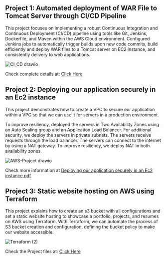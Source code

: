 ## Project 1: Automated deployment of WAR File to Tomcat Server through CI/CD Pipeline

This project focuses on implementing a robust Continuous Integration and Continuous Deployment (CI/CD) pipeline using tools like Git, Jenkins, Dockerfile, and Maven within the AWS Cloud environment. Configured Jenkins jobs to automatically trigger builds upon new code commits, build efficiently and deploy WAR files to a Tomcat server on EC2 instance, and consistently delivery to web applications.

![CI_CD drawio](https://github.com/Jayalakshmi-i/CI-CD/assets/141424247/6ac088da-e782-4e0f-a6f8-3ba46420c49b)

<p>Check complete details at: <a href="https://github.com/Jayalakshmi-i/CI-CD" target="blank">Click Here</a></p>

## Project 2: Deploying our application securely in an Ec2 instance

This project demonstrates how to create a VPC to secure our application within a VPC so that we can use it for servers in a production environment.

To improve resiliency, deployed the servers in Two Availability Zones using an Auto Scaling group and an Application Load Balancer. For additional security, we deploy the servers in private subnets. The servers receive requests through the load balancer. The servers can connect to the internet by using a NAT gateway. To improve resiliency, we deploy NAT in both availability zones.

![AWS-Project drawio](https://github.com/Jayalakshmi-i/CI-CD/assets/141424247/645109ef-a867-4270-ba82-459b5e5f8700)

Check more information at [Deploying our application securely in an Ec2 instance.pdf](https://github.com/Jayalakshmi-i/jayatestrepo/files/13688174/Deploying.our.application.securely.in.an.Ec2.instance.pdf)

## Project 3: Static website hosting on AWS using Terraform 

This project explains how to create an s3 bucket with all configurations and set a static website hosting to showcase a portfolio, projects, and resumes on AWS using Terraform.
With Terraform, we can automate the process of S3 bucket creation and configuration, defining the bucket policy to make our website accessible.

![Terraform (2)](https://github.com/Jayalakshmi-i/jayatestrepo/assets/141424247/2fc6224e-5ac1-4c2b-9e89-107bcc48929c)

<p>Check the Project files at: <a href="https://github.com/Jayalakshmi-i/Terraform-Static-website/">Click Here</a></p>

